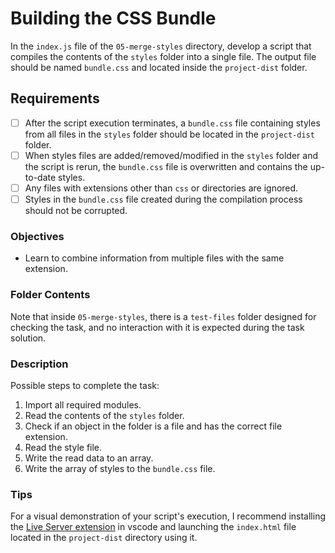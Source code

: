 # Building the CSS Bundle

In the `index.js` file of the `05-merge-styles` directory, develop a script that compiles the contents of the `styles` folder into a single file. The output file should be named `bundle.css` and located inside the `project-dist` folder.

## Requirements

- [ ] After the script execution terminates, a `bundle.css` file containing styles from all files in the `styles` folder should be located in the `project-dist` folder.
- [ ] When styles files are added/removed/modified in the `styles` folder and the script is rerun, the `bundle.css` file is overwritten and contains the up-to-date styles.
- [ ] Any files with extensions other than `css` or directories are ignored.
- [ ] Styles in the `bundle.css` file created during the compilation process should not be corrupted.

### Objectives

- Learn to combine information from multiple files with the same extension.

### Folder Contents

Note that inside `05-merge-styles`, there is a `test-files` folder designed for checking the task, and no interaction with it is expected during the task solution.

### Description

Possible steps to complete the task:

1. Import all required modules.
2. Read the contents of the `styles` folder.
3. Check if an object in the folder is a file and has the correct file extension.
4. Read the style file.
5. Write the read data to an array.
6. Write the array of styles to the `bundle.css` file.

### Tips

For a visual demonstration of your script's execution, I recommend installing the [Live Server extension](https://marketplace.visualstudio.com/items?itemName=ritwickdey.LiveServer) in vscode and launching the `index.html` file located in the `project-dist` directory using it.
